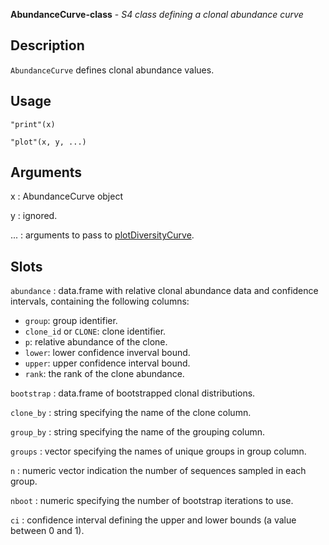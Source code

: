 **AbundanceCurve-class** - *S4 class defining a clonal abundance curve*

Description
--------------------

`AbundanceCurve` defines clonal abundance values.


Usage
--------------------
```
"print"(x)
```
```
"plot"(x, y, ...)
```

Arguments
-------------------

x
:   AbundanceCurve object

y
:   ignored.

...
:   arguments to pass to [plotDiversityCurve](plotDiversityCurve.md).




Slots
-------------------



`abundance`
:   data.frame with relative clonal abundance data and confidence intervals,
containing the following columns:

+ `group`:  group identifier.
+ `clone_id` or `CLONE`:  clone identifier. 
+ `p`:      relative abundance of the clone.
+ `lower`:  lower confidence inverval bound.
+ `upper`:  upper confidence interval bound.
+ `rank`:   the rank of the clone abundance.


`bootstrap`
:   data.frame of bootstrapped clonal distributions.

`clone_by`
:   string specifying the name of the clone column.

`group_by`
:   string specifying the name of the grouping column.

`groups`
:   vector specifying the names of unique groups in group column.

`n`
:   numeric vector indication the number of sequences sampled in each group.

`nboot`
:   numeric specifying the number of bootstrap iterations to use.

`ci`
:   confidence interval defining the upper and lower bounds 
(a value between 0 and 1).










